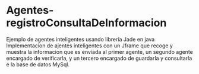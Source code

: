 # Agentes-registroConsultaDeInformacion
Ejemplo de agentes inteligentes usando librería Jade en java
Implementacion de ajentes inteligentes con un Jframe que recoge y muestra la informacion que es enviada al primer agente, un segundo agente encargado de verificarla, y un tercero encargado de guardarla y consultarla e la base de datos  MySql.
